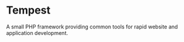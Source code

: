 Tempest
=======

A small PHP framework providing common tools for rapid website and application development.
